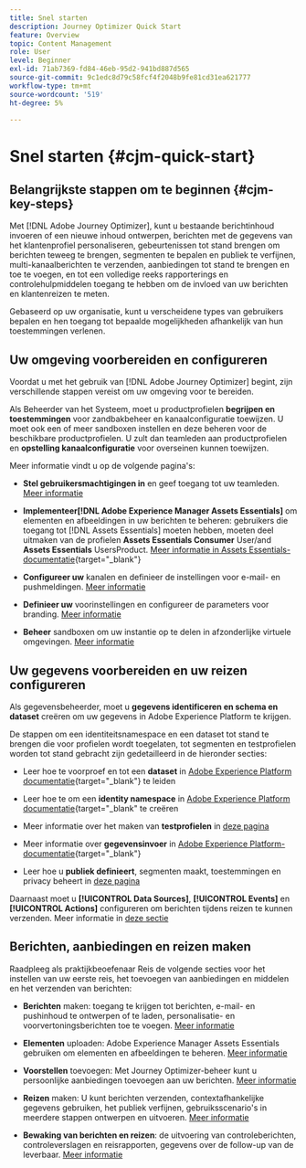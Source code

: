 ```yaml
---
title: Snel starten
description: Journey Optimizer Quick Start
feature: Overview
topic: Content Management
role: User
level: Beginner
exl-id: 71ab7369-fd84-46eb-95d2-941bd887d565
source-git-commit: 9c1edc8d79c58fcf4f2048b9fe81cd31ea621777
workflow-type: tm+mt
source-wordcount: '519'
ht-degree: 5%

---
```


# Snel starten {#cjm-quick-start}

## Belangrijkste stappen om te beginnen {#cjm-key-steps}

Met [!DNL Adobe Journey Optimizer], kunt u bestaande berichtinhoud invoeren of een nieuwe inhoud ontwerpen, berichten met de gegevens van het klantenprofiel personaliseren, gebeurtenissen tot stand brengen om berichten teweeg te brengen, segmenten te bepalen en publiek te verfijnen, multi-kanaalberichten te verzenden, aanbiedingen tot stand te brengen en toe te voegen, en tot een volledige reeks rapporterings en controlehulpmiddelen toegang te hebben om de invloed van uw berichten en klantenreizen te meten.

Gebaseerd op uw organisatie, kunt u verscheidene types van gebruikers bepalen en hen toegang tot bepaalde mogelijkheden afhankelijk van hun toestemmingen verlenen.

## Uw omgeving voorbereiden en configureren

Voordat u met het gebruik van [!DNL Adobe Journey Optimizer] begint, zijn verschillende stappen vereist om uw omgeving voor te bereiden.

Als Beheerder van het Systeem, moet u productprofielen **begrijpen en toestemmingen** voor zandbakbeheer en kanaalconfiguratie toewijzen. U moet ook een of meer sandboxen instellen en deze beheren voor de beschikbare productprofielen.
U zult dan teamleden aan productprofielen en **opstelling kanaalconfiguratie** voor overseinen kunnen toewijzen.

Meer informatie vindt u op de volgende pagina&#39;s:

* **Stel gebruikersmachtigingen in** en geef toegang tot uw teamleden. [Meer informatie](../using/administration/permissions.md)

* **Implementeer[!DNL Adobe Experience Manager Assets Essentials]** om elementen en afbeeldingen in uw berichten te beheren: gebruikers die toegang tot  [!DNL Assets Essentials] moeten hebben, moeten deel uitmaken van de profielen  **Assets Essentials Consumer** User/and  **Assets Essentials** UsersProduct. [Meer informatie in Assets Essentials-documentatie](https://experienceleague.adobe.com/docs/experience-manager-assets-essentials/help/deploy-administer.html){target=&quot;_blank&quot;}

* **Configureer uw** kanalen en definieer de instellingen voor e-mail- en pushmeldingen. [Meer informatie](../using/configuration/get-started-configuration.md)

* **Definieer uw** voorinstellingen en configureer de parameters voor branding. [Meer informatie](../using/configuration/message-presets.md)

* **Beheer** sandboxen om uw instantie op te delen in afzonderlijke virtuele omgevingen. [Meer informatie](../using/administration/sandboxes.md)


## Uw gegevens voorbereiden en uw reizen configureren

Als gegevensbeheerder, moet u **gegevens identificeren en schema en dataset** creëren om uw gegevens in Adobe Experience Platform te krijgen.

De stappen om een identiteitsnamespace en een dataset tot stand te brengen die voor profielen wordt toegelaten, tot segmenten en testprofielen worden tot stand gebracht zijn gedetailleerd in de hieronder secties:

* Leer hoe te voorproef en tot een **dataset** in [Adobe Experience Platform documentatie](https://experienceleague.adobe.com/docs/experience-platform/catalog/datasets/user-guide.html?lang=nl){target=&quot;_blank&quot;} te leiden

* Leer hoe te om een **identity namespace** in [Adobe Experience Platform documentatie](https://experienceleague.adobe.com/docs/experience-platform/identity/namespaces.html#manage-namespaces){target=&quot;_blank&quot; te creëren

* Meer informatie over het maken van **testprofielen** in [deze pagina](../using/building-journeys/creating-test-profiles.md)

* Meer informatie over **gegevensinvoer** in [Adobe Experience Platform-documentatie](https://experienceleague.adobe.com/docs/experience-platform/ingestion/home.html){target=&quot;_blank&quot;}

* Leer hoe u **publiek definieert**, segmenten maakt, toestemmingen en privacy beheert in [deze pagina](../using/segment/about-segments.md)

Daarnaast moet u **[!UICONTROL Data Sources]**, **[!UICONTROL Events]** en **[!UICONTROL Actions]** configureren om berichten tijdens reizen te kunnen verzenden. Meer informatie in [deze sectie](../using/configuration/about-data-sources-events-actions.md)

## Berichten, aanbiedingen en reizen maken

Raadpleeg als praktijkbeoefenaar Reis de volgende secties voor het instellen van uw eerste reis, het toevoegen van aanbiedingen en middelen en het verzenden van berichten:

* **Berichten** maken: toegang te krijgen tot berichten, e-mail- en pushinhoud te ontwerpen of te laden, personalisatie- en voorvertoningsberichten toe te voegen. [Meer informatie](create-message.md)

* **Elementen** uploaden: Adobe Experience Manager Assets Essentials gebruiken om elementen en afbeeldingen te beheren. [Meer informatie](assets-essentials.md)

* **Voorstellen** toevoegen: Met Journey Optimizer-beheer kunt u persoonlijke aanbiedingen toevoegen aan uw berichten. [Meer informatie](../using/offers/get-started/starting-offer-decisioning.md)

* **Reizen** maken: U kunt berichten verzenden, contextafhankelijke gegevens gebruiken, het publiek verfijnen, gebruiksscenario&#39;s in meerdere stappen ontwerpen en uitvoeren. [Meer informatie](building-journeys/journey.md)

* **Bewaking van berichten en reizen**: de uitvoering van controleberichten, controleverslagen en reisrapporten, gegevens over de follow-up van de leverbaar. [Meer informatie](message-monitoring.md)
